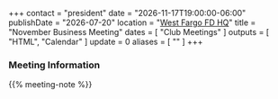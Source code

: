 +++
contact = "president"
date = "2026-11-17T19:00:00-06:00"
publishDate = "2026-07-20"
location = "[West Fargo FD HQ](/places/west-fargo-fire-department-headquarters/)"
title = "November Business Meeting"
dates = [ "Club Meetings" ]
outputs = [ "HTML", "Calendar" ]
update = 0
aliases = [ "" ]
+++
### Meeting Information

{{% meeting-note %}}

